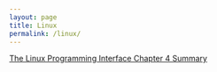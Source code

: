 ```yaml
---
layout: page
title: Linux
permalink: /linux/
---
```


[The Linux Programming Interface Chapter 4 Summary]({{site.url}}/tlpi/2023/05/21/the-linux-programming-interface.html)
